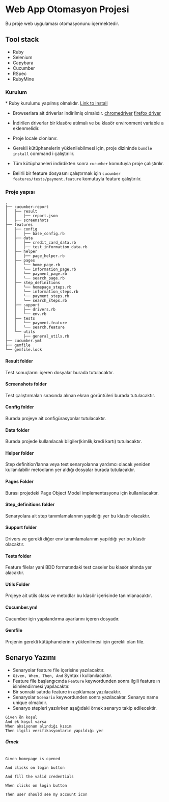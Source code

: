 <h1>Web App Otomasyon Projesi</h1>
Bu proje web uygulaması otomasyonunu içermektedir. 
<h2>Tool stack</h2>

* Ruby
* Selenium
* Capybara
* Cucumber
* RSpec
* RubyMine

<h3>Kurulum</h3>
* Ruby kurulumu yapılmış olmalıdır. <a href="https://www.ruby-lang.org/en/downloads/">Link to install</a>

* Browserlara ait driverlar indirilmiş olmalıdır. <a href="https://chromedriver.chromium.org/downloads">chromedriver</a> <a href="https://github.com/mozilla/geckodriver/releases">firefox driver</a>

* İndirilen driverlar bir klasöre atılmalı ve bu klasör environment variable a eklenmelidir.
* Proje locale clonlanır.

* Gerekli kütüphanelerin yüklenilebilmesi için, proje dizininde ```bundle install``` command i çalıştırılır.

* Tüm kütüphaneleri indirdikten sonra ``cucumber`` komutuyla proje çalıştırılır.

* Belirli bir feature dosyasını çalıştırmak için ``cucumber features/tests/payment.feature`` komutuyla feature çalıştırılır.

<h3>Proje yapısı</h3>

```
.
├── cucumber-report
│   ├── result
│   │   ├── report.json
│   ├── screenshots
├── features
│   ├── config
│   │   ├── base_config.rb
│   ├── data
│   │   ├── credit_card_data.rb
│   │   ├── test_information_data.rb
│   ├── helper
│   │   ├── page_helper.rb
│   ├── pages
│   │   └── home_page.rb
│   │   └── information_page.rb
│   │   └── payment_page.rb
│   │   └── search_page.rb
│   ├── step_definitions
│   │   └── homepage_steps.rb
│   │   └── information_steps.rb
│   │   └── payment_steps.rb
│   │   └── search_steps.rb
│   ├── support
│   │   ├── drivers.rb
│   │   └── env.rb
│   ├── tests
│   │   └── payment.feature
│   │   └── search.feature
│   └── utils
│       ├── general_utils.rb
├── cucumber.yml
├── gemfile
└── gemfile.lock
```
	

<h4>Result folder</h4>
Test sonuçlarını içeren dosyalar burada tutulacaktır.
<h4>Screenshots folder</h4>
Test çalıştırmaları sırasında alınan ekran görüntüleri burada tutulacaktır.
<h4>Config folder</h4>
Burada projeye ait configürasyonlar tutulacaktır.
<h4>Data folder</h4>
Burada projede kullanılacak bilgiler(kimlik,kredi kartı) tutulacaktır.
<h4>Helper folder</h4>
Step definition’larına veya test senaryolarına yardımcı olacak yeniden kullanılabilir metodların yer aldığı dosyalar burada tutulacaktır.
<h4>Pages Folder</h4>
Burası projedeki Page Object Model implementasyonu için kullanılacaktır.
<h4>Step_definitions folder</h4>
Senaryolara ait step tanımlamalarının yapıldığı yer bu klasör olacaktır.
<h4>Support folder</h4>
Drivers ve gerekli diğer env tanımlamalarının yapıldığı yer bu klasör olacaktır.
<h4>Tests folder</h4>
Feature filelar yani BDD formatındaki test caseler bu klasör altında yer alacaktır.
<h4>Utils Folder</h4>
Projeye ait utils class ve metodlar bu klasör içerisinde tanımlanacaktır.
<h4>Cucumber.yml</h4>
Cucumber için yapılandırma ayarlarını içeren dosyadır.
<h4>Gemfile</h4>
Projenin gerekli kütüphanelerinin yüklenilmesi için gerekli olan file.


<h2>Senaryo Yazımı</h2>

* Senaryolar feature file içerisine yazılacaktır.
* ``Given, When, Then, And`` Syntax i kullanılacaktır.
* Feature file başlangıcında ``Feature`` keywordunden sonra ilgili feature ın isimlendirmesi yapılacaktır.
* Bir sonraki satırda feature in açıklaması yazılacaktır.
* Senaryolar ``Scenario`` keywordunden sonra yazılacaktır. Senaryo name unique olmalıdır.
* Senaryo stepleri yazılırken aşağıdaki örnek senaryo takip edilecektir.

```
Given ön koşul
And ek koşul varsa
When aksiyonun alındığı kısım 
Then ilgili verifikasyonların yapıldığı yer
```

<h5>Örnek</h5>

```

Given homepage is opened

And clicks on login button

And fill the valid credentials

When clicks on login button

Then user should see my account icon

```

